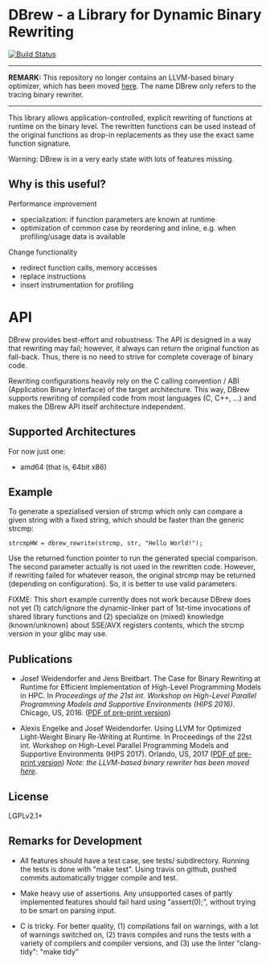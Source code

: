 # DBrew - a Library for Dynamic Binary Rewriting

[![Build Status](https://travis-ci.org/caps-tum/dbrew.svg?branch=master)](https://travis-ci.org/caps-tum/dbrew)

---

**REMARK:** This repository no longer contains an LLVM-based binary optimizer, which has been moved [here](https://github.com/aengelke/binopt). The name DBrew only refers to the tracing binary rewriter.

---

This library allows application-controlled, explicit rewriting of functions
at runtime on the binary level. The rewritten functions can be used instead
of the original functions as drop-in replacements as they use the exact same
function signature.

Warning: DBrew is in a very early state with lots of features missing.


## Why is this useful?

Performance improvement
* specialization: if function parameters are known at runtime
* optimization of common case by reordering and inline, e.g. when
  profiling/usage data is available

Change functionality
* redirect function calls, memory accesses
* replace instructions
* insert instrumentation for profiling


# API

DBrew provides best-effort and robustness. The API is designed in a way
that rewriting may fail; however, it always can return the original
function as fall-back. Thus, there is no need to strive for complete
coverage of binary code.

Rewriting configurations heavily rely on the C calling convention / ABI
(Application Binary Interface) of the target architecture. This way,
DBrew supports rewriting of compiled code from most languages (C, C++, ...)
and makes the DBrew API itself architecture independent.



## Supported Architectures

For now just one:
* amd64 (that is, 64bit x86)


## Example

To generate a spezialised version of strcmp which only can compare a given
string with a fixed string, which should be faster than the generic strcmp:

    strcmpHW = dbrew_rewrite(strcmp, str, "Hello World!");

Use the returned function pointer to run the generated special comparison.
The second parameter actually is not used in the rewritten code. However,
if rewriting failed for whatever reason, the original strcmp may be returned
(depending on configuration). So, it is better to use valid parameters.

FIXME: This short example currently does not work because DBrew does not yet
(1) catch/ignore the dynamic-linker part of 1st-time invocations of shared
library functions and (2) specialize on (mixed) knowledge (known/unknown) about
SSE/AVX registers contents, which the strcmp version in your glibc may use.


## Publications

* Josef Weidendorfer and Jens Breitbart. The Case for Binary Rewriting at Runtime for Efficient Implementation of High-Level Programming Models in HPC. In *Proceedings of the 21st int. Workshop on High-Level Parallel Programming Models and Supportive Environments (HIPS 2016)*. Chicago, US, 2016. ([PDF of pre-print version](https://github.com/lrr-tum/dbrew/raw/master/docs/pubs/preprint-hips16.pdf))

* Alexis Engelke and Josef Weidendorfer. Using LLVM for Optimized Light-Weight Binary Re-Writing at Runtime. In Proceedings of the 22st int. Workshop on High-Level Parallel Programming Models and Supportive Environments (HIPS 2017). Orlando, US, 2017 ([PDF of pre-print version](http://wwwi10.lrr.in.tum.de/~weidendo/pubs/hips17.pdf)) *Note: the LLVM-based binary rewriter has been moved [here](https://github.com/aengelke/binopt).*

## License

LGPLv2.1+


## Remarks for Development

* All features should have a test case, see tests/ subdirectory. Running the tests is done with "make test". Using travis on github, pushed commits automatically trigger compile and test.

* Make heavy use of assertions. Any unsupported cases of partly implemented features should fail hard using "assert(0);", without trying to be smart on parsing input.

* C is tricky. For better quality, (1) compilations fail on warnings, with a lot of warnings switched on, (2) travis compiles and runs the tests with a variety of compilers and compiler versions, and (3) use the linter "clang-tidy": "make tidy"
